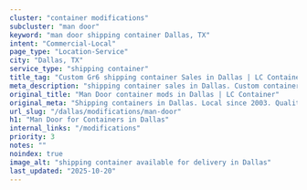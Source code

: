```yaml
---
cluster: "container modifications"
subcluster: "man door"
keyword: "man door shipping container Dallas, TX"
intent: "Commercial-Local"
page_type: "Location-Service"
city: "Dallas, TX"
service_type: "shipping container"
title_tag: "Custom Gr6 shipping container Sales in Dallas | LC Container"
meta_description: "shipping container sales in Dallas. Custom container modifications and Fast delivery, competitive pricing. Serving modifications area. Quote ID: 9GZ. Call (214) 524-4168 for your free quote today."
original_title: "Man Door container mods in Dallas | LC Container"
original_meta: "Shipping containers in Dallas. Local since 2003. Quality containers. Fast delivery. Get your free quote — call (214) 524-4168 today. LC Container — your trus..."
url_slug: "/dallas/modifications/man-door"
h1: "Man Door for Containers in Dallas"
internal_links: "/modifications"
priority: 3
notes: ""
noindex: true
image_alt: "shipping container available for delivery in Dallas"
last_updated: "2025-10-20"
---
```


<!-- TODO: Add unique city/inventory copy, images, and internal links here. -->
